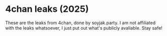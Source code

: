 # 4chan leaks (2025)
These are the leaks from 4chan, done by soyjak.party. I am not affiliated with the leaks whatsoever, I just put out what's publicly avaliable.
Stay safe!
